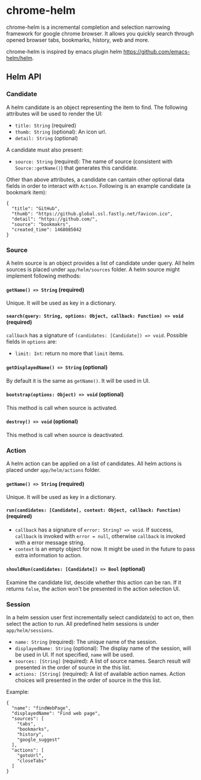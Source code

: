 # chrome-helm
chrome-helm is a incremental completion and selection narrowing framework for google chrome browser. It allows you quickly search through opened browser tabs, bookmarks, history, web and more.

chrome-helm is inspired by emacs plugin helm https://github.com/emacs-helm/helm.

## Helm API

### Candidate
A helm candidate is an object representing the item to find. The following attributes will be used to render the UI:
- `title: String` (required)
- `thumb: String` (optional): An icon url.
- `detail: String` (optional)

A candidate must also present:
- `source: String` (required): The name of source (consistent with `Source::getName()`) that generates this candidate. 

Other than above attributes, a candidate can cantain other optional data fields in order to interact with `Action`. Following is an example candidate (a bookmark item):
```
{
  "title": "GitHub",
  "thumb": "https://github.global.ssl.fastly.net/favicon.ico",
  "detail": "https://github.com/",
  "source": "bookmakrs",
  "created_time": 1468085042
}
```

### Source
A helm source is an object provides a list of candidate under query. All helm sources is placed under `app/helm/sources` folder. A helm source might implement following methods:

#### `getName() => String` (required)
Unique. It will be used as key in a dictionary.

#### `search(query: String, options: Object, callback: Function) => void` (required)
`callback` has a signature of `(candidates: [Candidate]) => void`. Possible fields in `options` are:
- `limit: Int`: return no more that `limit` items.

#### `getDisplayedName() => String` (optional)
By default it is the same as `getName()`. It will be used in UI.

#### `bootstrap(options: Object) => void` (optional)
This method is call when source is activated.

#### `destroy() => void` (optional)
This method is call when source is deactivated.

### Action
A helm action can be applied on a list of candidates. All helm actions is placed under `app/helm/actions` folder.

#### `getName() => String` (required)
Unique. It will be used as key in a dictionary.

#### `run(candidates: [Candidate], context: Object, callback: Function)` (required)
- `callback` has a signature of `error: String? => void`. If success, `callback` is invoked with `error = null`, otherwise `callback` is invoked with a error message string.
- `context` is an empty object for now. It might be used in the future to pass extra information to action.

#### `shouldRun(candidates: [Candidate]) => Bool` (optional)
Examine the candidate list, descide whether this action can be ran. If it returns `false`, the action won't be presented in the action selection UI.

### Session
In a helm session user first incrementally select candidate(s) to act on, then select the action to run. All predefined helm sessions is under `app/helm/sessions`.
- `name: String` (required): The unique name of the session.
- `displayedName: String` (optional): The display name of the session, will be used in UI. If not specified, `name` will be used.
- `sources: [String]` (required): A list of source names. Search result will presented in the order of source in the this list.
- `actions: [String]` (required): A list of available action names. Action choices will presented in the order of source in the this list.

Example:
```
{
  "name": "findWebPage",
  "displayedName": "Find web page",
  "sources": [
    "tabs",
    "bookmarks",
    "history",
    "google_suggest"
  ],
  "actions": [
    "gotoUrl",
    "closeTabs"
  ]
}
```






